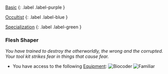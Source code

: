 
[Basic](Game/Basic-List)
{: .label .label-purple }

[Occultist](Game/Occultist)
{: .label .label-blue }

[Specialization](Game/Specialization-List)
{: .label .label-green }
### Flesh Shaper
*You have trained to destroy the otherworldly, the wrong and the corrupted. Your tool kit strikes fear in things that cause fear.*
* You have access to the following [Equipment](Core/Equipment):
![Biocoder](Game/Blocks/Biocoder)
![Familiar](Game/Blocks/Familiar)